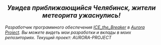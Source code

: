 <h2 align='center'> <i>Увидев приближающийся Челябинск, жители метеорита ужаснулись!</h2>  

Разработчик программного обеспечения [ICE_the_Breaker](https://github.com/ICEtheBreaker) в [Aurora Project](https://github.com/ICEtheBreaker/CRMPProject-Main). Вы можете видеть мои разработки и вклады в моих репозиториях. Текущий проект: AURORA-PROJECT
